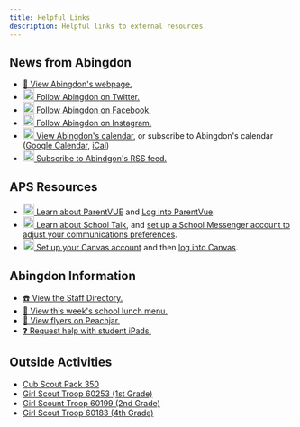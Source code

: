 ```yaml
---
title: Helpful Links
description: Helpful links to external resources.
---
```


## News from Abingdon
- [🏫 View Abingdon's webpage.](https://abingdon.apsva.us/)
- [<img src="/img/Twitter.svg" height="20" width="20"> Follow Abingdon on Twitter.](https://twitter.com/AbingdonGIFT)
- [<img src="/img/Facebook.svg" height="20" width="20"> Follow Abingdon on Facebook.](https://facebook.com/AbingdonES)
- [<img src="/img/Instagram.svg" height="20" width="20"> Follow Abingdon on Instagram.](https://www.instagram.com/abingdongift/)
- [<img src="/img/Calendar.svg" height="20" width="20"> View Abingdon's calendar](https://abingdon.apsva.us/calendar/), or subscribe to Abingdon's calendar ([Google Calendar](https://calendar.google.com/calendar/render?cid=webcal://abingdon.apsva.us/ical?t=84), [iCal](webcal://abingdon.apsva.us/ical))
- [<img src="/img/RSS.svg" height="20" width="20"> Subscribe to Abindgon's RSS feed.](https://abingdon.apsva.us/feed/)

## APS Resources
- [<img src="/img/ParentVUE.png" height="20" width="20"> Learn about ParentVUE](https://www.apsva.us/family-access-center/) and [Log into ParentVue](https://vue.apsva.us).
- [<img src="/img/SchoolMessenger.png" height="20" width="20"> Learn about School Talk](https://www.apsva.us/schooltalk/), and [set up a School Messenger account to adjust your communications preferences](https://go.schoolmessenger.com/).
- [<img src="/img/Canvas.svg" height="20" width="20"> Set up your Canvas account](https://www.apsva.us/digital-devices/digital-learning-device-help/canvas/) and then [log into Canvas](https://apsva.instructure.com/login/canvas).

## Abingdon Information
- [☎️ View the Staff Directory.](https://abingdon.apsva.us/staff-directory/)
- [🍱 View this week's school lunch menu.](https://apsva.nutrislice.com/menu/abingdon)
- [📜 View flyers on Peachjar.](https://app.peachjar.com/flyers/all/schools/24854)
- [❓ Request help with student iPads.](https://abingdon.apsva.us/technology/request-tech-help/)

## Outside Activities

- [Cub Scout Pack 350](https://pack350.mypack.us/)
- [Girl Scout Troop 60253 (1st Grade)](https://mygs.girlscouts.org/map;troopNumber=Troop%2060253;distanceInMiles=10;address=,,22206,;grades=;season=Current;type=TROOP)
- [Girl Scount Troop 60199 (2nd Grade)](https://mygs.girlscouts.org/map;troopNumber=Troop%2060199;distanceInMiles=10;address=,,22206,;grades=;season=Current;type=TROOP)
- [Girl Scout Troop 60183 (4th Grade)](https://mygs.girlscouts.org/map;troopNumber=Troop%2060183;distanceInMiles=10;address=,,22206,;grades=;season=Current;type=TROOP)